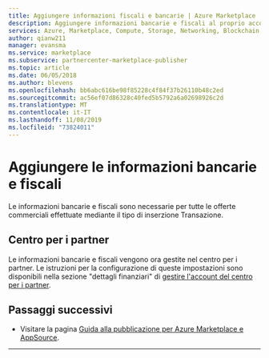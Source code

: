 ```yaml
---
title: Aggiungere informazioni fiscali e bancarie | Azure Marketplace
description: Aggiungere informazioni bancarie e fiscali al proprio account Dev Center.
services: Azure, Marketplace, Compute, Storage, Networking, Blockchain, Security
author: qianw211
manager: evansma
ms.service: marketplace
ms.subservice: partnercenter-marketplace-publisher
ms.topic: article
ms.date: 06/05/2018
ms.author: blevens
ms.openlocfilehash: bb6abc616be98f85228c4f84f37b26110b48c2ed
ms.sourcegitcommit: ac56ef07d86328c40fed5b5792a6a02698926c2d
ms.translationtype: MT
ms.contentlocale: it-IT
ms.lasthandoff: 11/08/2019
ms.locfileid: "73824011"
---
```

# <a name="add-bank-and-tax-information"></a>Aggiungere le informazioni bancarie e fiscali  

Le informazioni bancarie e fiscali sono necessarie per tutte le offerte commerciali effettuate mediante il tipo di inserzione Transazione.  

## <a name="partner-center"></a>Centro per i partner

Le informazioni bancarie e fiscali vengono ora gestite nel centro per i partner. Le istruzioni per la configurazione di queste impostazioni sono disponibili nella sezione "dettagli finanziari" di [gestire l'account del centro per i partner](https://docs.microsoft.com/azure/marketplace/partner-center-portal/manage-account#financial-details).


## <a name="next-steps"></a>Passaggi successivi
*   Visitare la pagina [Guida alla pubblicazione per Azure Marketplace e AppSource](./marketplace-publishers-guide.md).  
 
---
